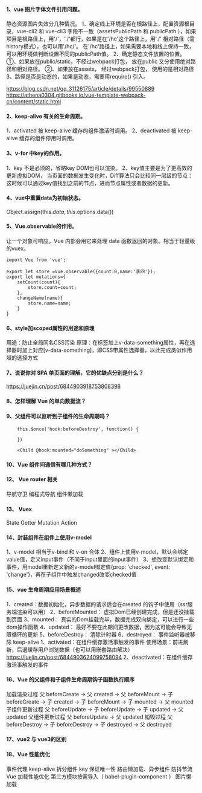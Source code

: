 #### 1、vue 图片字体文件引用问题。
静态资源图片失效分几种情况。
1、确定线上环境是否在根路径上，配置资源根目录，vue-cli2 和 vue-cli3 字段不一致（assetsPublicPath 和 publicPath ），如果项目是根路径上，用'/'，'./'都行，如果是在'/hc'这个路径上，用'./' 相对路径（需history模式），也可以用'/hc/'。 在'/hc'路径上，如果需要本地和线上保持一致，可以用环境做判断设置不同的publicPath值。
2、确定静态文件放置的位置。
①、如果放在public/static，不经过webpack打包， 放在public 又分使用绝对路径和相对路径。
②、如果放在assets， 经过webpack打包， 使用的是相对路径
3、路径是否是动态的，如果是动态，需要用require() 引入。

https://blog.csdn.net/qq_31126175/article/details/99550889
https://athena0304.gitbooks.io/vue-template-webpack-cn/content/static.html

#### 2、keep-alive 有关的生命周期。
1、activated  被 keep-alive 缓存的组件激活时调用。
2、deactivated 被 keep-alive 缓存的组件停用时调用。

#### 3、v-for 中key的作用。
1、key 不是必须的，省略key DOM也可以渲染。
2、key值主要是为了更高效的更新虚拟DOM， 当页面的数据发生变化时，Diff算法只会比较同一层级的节点：这时候可以通过key值找到之前的节点，进而节点属性或者数据的更新。

#### 4、vue中重置data为初始状态。
Object.assign(this.$data, this.$options.data())

#### 5、Vue.observable的作用。
让一个对象可响应。Vue 内部会用它来处理 data 函数返回的对象。相当于轻量级的vuex。
```
import Vue from 'vue';

export let store =Vue.observable({count:0,name:'李四'});
export let mutations={
    setCount(count){
        store.count=count;
    },
    changeName(name){
        store.name=name;
    }
}
```

#### 6、style加scoped属性的用途和原理
用途：防止全局同名CSS污染
原理：在标签加上v-data-something属性，再在选择器时加上对应[v-data-something]，即CSS带属性选择器，以此完成类似作用域的选择方式

#### 7、说说你对 SPA 单页面的理解，它的优缺点分别是什么？
https://juejin.cn/post/6844903918753808398

#### 8、怎样理解 Vue 的单向数据流？

#### 9、父组件可以监听到子组件的生命周期吗？
```
    this.$once('hook:beforeDestroy', function() {

    })

    <Child @hook:mounted="doSomething" ></Child>
```
#### 10、Vue 组件间通信有哪几种方式？


#### 12、 Vue router 相关
导航守卫
编程式导航
组件懒加载

#### 13、 Vuex
State
Getter
Mutation
Action

#### 14、封装组件在组件上使用v-model
1、v-model 相当于v-bind 和 v-on 合体
2、组件上使用v-model，默认会绑定value值，定义input事件（不同于input里面的input事件）
3、想改变默认绑定和事件，用model重新定义新的v-model绑定值{prop: 'checked', event: 'change'}，再在子组件中触发changed改变checked值

#### 15、vue 生命周期应用场景概述
1、created：数据初始化，异步数据的请求适合在created 的钩子中使用（ssr服务端渲染可以用）
2、beforeMounted： 虚拟Dom已经创建完成，但是还没挂载到页面
3、mounted： 真实的Dom挂载完毕，数据完成双向绑定，可以进行一些dom操作函数
4、updated： 最好不要在此期间更改数据，因为这可能会导致无限循环的更新
5、beforeDestroy： 清除计时器
6、destroyed： 事件监听器被移除
keep-alive
1、activated：在组件缓存激活事触发的事件
使用场景：前进刷新，后退缓存用户浏览数据（也可以用嵌套路由解决）https://juejin.cn/post/6844903624099758094
2、deactivated：在组件缓存激活事触发的事件

#### 16、Vue 的父组件和子组件生命周期钩子函数执行顺序

加载渲染过程
父 beforeCreate -> 父 created -> 父 beforeMount -> 子 beforeCreate -> 子 created -> 子 beforeMount -> 子 mounted -> 父 mounted
子组件更新过程
父 beforeUpdate -> 子 beforeUpdate -> 子 updated -> 父 updated
父组件更新过程
父 beforeUpdate -> 父 updated
销毁过程
父 beforeDestroy -> 子 beforeDestroy -> 子 destroyed -> 父 destroyed

#### 17、vue2 与 vue3的区别

#### 18、Vue 性能优化

事件代理
keep-alive
拆分组件
key 保证唯一性
路由懒加载、异步组件
防抖节流
Vue 加载性能优化
第三方模块按需导入（ babel-plugin-component ）
图片懒加载








